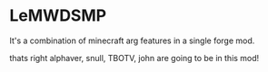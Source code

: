 # LeMWDSMP
It's a combination of minecraft arg features in a single forge mod.

thats right alphaver, snull, TBOTV, john are going to be in this mod!
